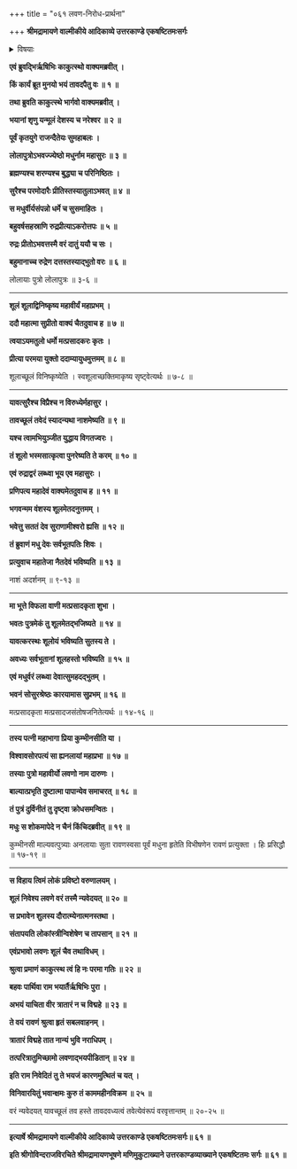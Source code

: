 +++
title = "०६१ लवण-निरोध-प्रार्थना"

+++
**श्रीमद्रामायणे वाल्मीकीये आदिकाव्ये उत्तरकाण्डे एकषष्टितमःसर्गः**


<details><summary>विषयाः</summary>

च्यवनेन रामं प्रति स्व-कार्य-निवेदनोपक्रमः ॥ १ ॥  
मधु-नामकेनासुर-वरेण तपस्तोषितान् महा-देवाच्  
छूल-दान-पूर्वकं यावच्-छूल-धारणं स-पुत्रस्य स्वस्यावध्यत्व-वर-संपादनम् ॥ २ ॥  
लवण-नाम्नो निज-तनयस्य दौश्शील्य-निर्विण्णेन मधुना  
लवणे शूलार्पण-पूर्वकं वरुणालय-प्रवेशः ॥ ३ ॥  
शूल-लाभ-दृप्तेन लवणेन  
रावणेनेव त्रैलोक्य-पीडनारंभः ॥ ४ ॥  
एवं च्यवनेन रामं प्रति लवणासुर-दौश्शील्य-निवेदन-पूर्वकं  
तस्माल् लोकरक्षणप्रार्थना ॥ ५ ॥
</details>


**एवं ब्रुवद्भिर्ऋषिभिः काकुत्स्थो वाक्यमब्रवीत् ।**

**किं कार्यं ब्रूत मुनयो भयं तावदपैतु वः ॥ १ ॥**

**तथा ब्रुवति काकुत्स्थे भार्गवो वाक्यमब्रवीत् ।**

**भयानां शृणु यन्मूलं देशस्य च नरेश्वर ॥ २ ॥**

**पूर्वं कृतयुगे राजन्दैतेयः सुमहाबलः ।**

**लोलापुत्रोऽभवज्ज्येष्ठो मधुर्नाम महासुरः ॥ ३ ॥**

**ब्रह्मण्यश्च शरण्यश्च बुद्ध्या च परिनिष्ठितः ।**

**सुरैश्च परमोदारैः प्रीतिस्तस्यातुलाऽभवत् ॥ ४ ॥**

**स मधुर्वीर्यसंपन्नो धर्मे च सुसमाहितः ।**

**बहुवर्षसहस्राणि रुद्रप्रीत्याऽकरोत्तपः ॥ ५ ॥**

**रुद्रः प्रीतोऽभवत्तस्मै वरं दातुं ययौ च सः ।**

**बहुमानाच्च रुद्रेण दत्तस्तस्याद्भुतो वरः ॥ ६ ॥**

लोलायाः पुत्रो लोलापुत्रः ॥ ३-६ ॥

****

**शूलं शूलाद्विनिष्कृष्य महावीर्यं महाप्रभम् ।**

**ददौ महात्मा सुप्रीतो वाक्यं चैतदुवाच ह ॥ ७ ॥**

**त्वयाऽयमतुलो धर्मो मत्प्रसादकरः कृतः ।**

**प्रीत्या परमया युक्तो ददाम्यायुधमुत्तमम् ॥ ८ ॥**

शूलाच्छूलं विनिष्कृष्येति । स्वशूलाच्छक्तिमाकृष्य सृष्ट्वेत्यर्थः ॥ ७-८ ॥

****

**यावत्सुरैश्च विप्रैश्च न विरुध्येर्महासुर ।**

**तावच्छूलं तवेदं स्यादन्यथा नाशमेष्यति ॥ ९ ॥**

**यश्च त्वामभियुञ्जीत युद्धाय विगतज्वरः ।**

**तं शूलो भस्मसात्कृत्वा पुनरेष्यति ते करम् ॥ १० ॥**

**एवं रुद्राद्वरं लब्ध्वा भूय एव महासुरः ।**

**प्रणिपत्य महादेवं वाक्यमेतदुवाच ह ॥ ११ ॥**

**भगवन्मम वंशस्य शूलमेतदनुत्तमम् ।**

**भवेत्तु सततं देव सुराणामीश्वरो ह्यसि ॥ १२ ॥**

**तं ब्रुवाणं मधु देवः सर्वभूतपतिः शिवः ।**

**प्रत्युवाच महातेजा नैतदेवं भविष्यति ॥ १३ ॥**

नाशं अदर्शनम् ॥ ९-१३ ॥

****

**मा भूत्ते विफला वाणी मत्प्रसादकृता शुभा ।**

**भवतः पुत्रमेकं तु शूलमेतद्भजिष्यते ॥ १४ ॥**

**यावत्करस्थः शूलोयं भविष्यति सुतस्य ते ।**

**अवध्यः सर्वभूतानां शूलहस्तो भविष्यति ॥ १५ ॥**

**एवं मधुर्वरं लब्ध्वा देवात्सुमहदद्भुतम् ।**

**भवनं सोसुरश्रेष्ठः कारयामास सुप्रभम् ॥ १६ ॥**

मत्प्रसादकृता मत्प्रसादजसंतोषजनितेत्यर्थः ॥ १४-१६ ॥

****

**तस्य पत्नी महाभागा प्रिया कुम्भीनसीति या ।**

**विश्वावसोरपत्यं सा ह्यनलायां महाप्रभा ॥ १७ ॥**

**तस्याः पुत्रो महावीर्यो लवणो नाम दारुणः ।**

**बाल्यात्प्रभृति दुष्टात्मा पापान्येव समाचरत् ॥ १८ ॥**

**तं पुत्रं दुर्विनीतं तु दृष्ट्वा क्रोधसमन्वितः ।**

**मधुः स शोकमापेदे न चैनं किंचिदब्रवीत् ॥ १९ ॥**

कुम्भीनसी माल्यवत्पुत्र्याः अनलायाः सुता रावणस्वसा पूर्वं मधुना हृतेति विभीषणेन रावणं प्रत्युक्ता । हिः प्रसिद्धौ ॥ १७-१९ ॥

****

**स विहाय त्विमं लोकं प्रविष्टो वरुणालयम् ।**

**शूलं निवेश्य लवणे वरं तस्मै न्यवेदयत् ॥ २० ॥**

**स प्रभावेन शुलस्य दौरात्म्येनात्मनस्तथा ।**

**संतापयति लोकांस्त्रीन्विशेषेण च तापसान् ॥ २१ ॥**

**एवंप्रभावो लवणः शूलं चैव तथाविधम् ।**

**श्रुत्वा प्रमाणं काकुत्स्थ त्वं हि नः परमा गतिः ॥ २२ ॥**

**बहवः पार्थिवा राम भयार्तैर्ऋषिभिः पुरा ।**

**अभयं याचिता वीर त्रातारं न च विद्महे ॥ २३ ॥**

**ते वयं रावणं श्रुत्वा हृतं सबलवाहनम् ।**

**त्रातारं विद्महे तात नान्यं भुवि नराधिपम् ।**

**तत्परित्रातुमिच्छामो लवणाद्भयपीडितान् ॥ २४ ॥**

**इति राम निवेदितं तु ते भयजं कारणमुत्थितं च यत् ।**

**विनिवारयितुं भवान्क्षमः कुरु तं काममहीनविक्रम ॥ २५ ॥**

वरं न्यवेदयत् यावच्छूलं तव हस्ते तावदवध्यत्वं तवेत्येवंरूपं वरवृत्तान्तम् ॥ २०-२५ ॥

****

**इत्यार्षे श्रीमद्रामायणे वाल्मीकीये आदिकाव्ये उत्तरकाण्डे एकषष्टितमःसर्गः॥ ६१ ॥**

**इति श्रीगोविन्दराजविरचिते श्रीमद्रामायणभूषणे मणिमुकुटाख्याने उत्तरकाण्डव्याख्याने एकषष्टितमः सर्गः ॥ ६१ ॥**
